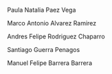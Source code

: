 Paula Natalia Paez Vega

Marco Antonio Alvarez Ramirez

Andres Felipe Rodriguez Chaparro

Santiago Guerra Penagos

Manuel Felipe Barrera Barrera
